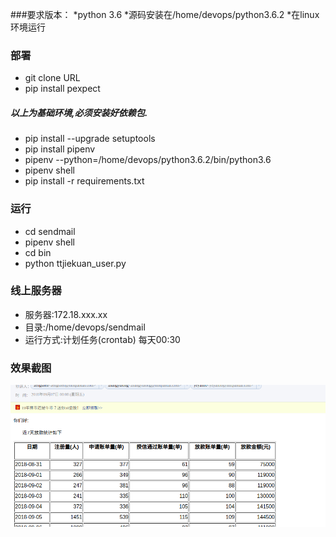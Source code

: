 ###要求版本：
*python 3.6
*源码安装在/home/devops/python3.6.2
*在linux环境运行

### 部署
* git clone URL
* pip install pexpect

##### 以上为基础环境,必须安装好依赖包.

* pip install --upgrade setuptools
* pip install pipenv
* pipenv --python=/home/devops/python3.6.2/bin/python3.6
* pipenv shell
* pip install -r requirements.txt

### 运行
* cd sendmail
* pipenv shell
* cd bin
* python ttjiekuan_user.py

### 线上服务器
* 服务器:172.18.xxx.xx
* 目录:/home/devops/sendmail
* 运行方式:计划任务(crontab) 每天00:30

### 效果截图
![avatar](./example_pic/sendmail.png)


